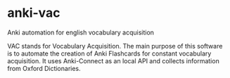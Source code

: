 # anki-vac
Anki automation for english vocabulary acquisition

VAC stands for Vocabulary Acquisition. The main purpose of this software is to automate the creation of Anki Flashcards for constant vocabulary acquisition. It uses Anki-Connect as an local API and collects information from Oxford Dictionaries.
